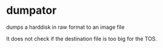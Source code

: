 # dumpator
dumps a harddisk in raw format to an image file

It does not check if the destination file is too big for the TOS.


